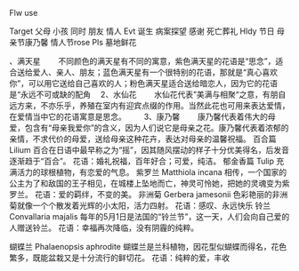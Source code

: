 Flw use


Target   父母 小孩 同时 朋友 情人
Evt  诞生 病案探望 感谢 死亡葬礼
Hldy 节日   母亲节康乃馨  情人节rose
Pls  墓地鲜花



、满天星
　　不同颜色的满天星有不同的寓意，紫色满天星的花语是“思念”，适合送给爱人、亲人、朋友；蓝色满天星有一个很特别的花语，那就是“真心喜欢你”，可以用它送给自己喜欢的人；粉色满天星适合送给暗恋人，因为它的花语是“永远不可或缺的配角
　2、水仙花
　　水仙花代表”美满与相聚“之意，有朋自远方来，不亦乐乎，养殖在室内有迎宾点缀的作用。当然此花也可用来表达爱情，在爱情当中它的花语寓意是思念。
　　3、康乃馨
　　康乃馨代表着伟大的母爱，包含有“母亲我爱你”的含义，因为人们说它是母亲之花。康乃馨代表着浓郁的亲情，不求代价的母爱，送给母亲这种花卉，表达对母亲的温馨祝福。
百合篇
Lilium
百合在日语中最早称之为“摇”，因其随风摆动的样子十分优美得名，后发音逐渐趋于“百合”。
花语：婚礼祝福，百年好合；可爱，纯洁。
郁金香篇
Tulip
充满活力的球根植物，有恋爱的气息。
紫罗兰
Matthiola incana
相传，一个国家的公主为了和敌国的王子相见，在城楼上坠地而亡，神灵可怜她，把她的灵魂变为紫罗兰。
花语：爱的羁绊，不变的美。
非洲菊
Gerbera jamesonii
色彩艳丽的非洲菊就像一个个散发着光辉的小太阳，活力四射。
花语：感叹、永远快乐
铃兰
Convallaria majalis
每年的5月1日是法国的“铃兰节”，这一天，人们会向自己爱的人赠送铃兰。
花语：幸福再次降临，没有阴霾的纯粹。

蝴蝶兰
Phalaenopsis aphrodite
蝴蝶兰是兰科植物，因花型似蝴蝶而得名，花色繁多，既能盆栽又是十分流行的鲜切花。
花语：纯粹的爱，丰收

